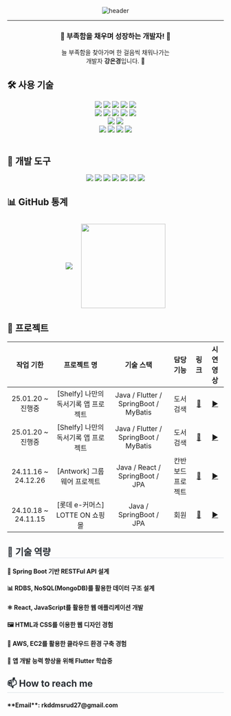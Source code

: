 <div align="center">

![header](https://capsule-render.vercel.app/api?type=waving&color=auto&height=200&section=header&text=%20EunKyeong's%20Profile%20&fontSize=70&fontAlign=50&fontColor=000000)

---

### 🚀 부족함을 채우며 성장하는 개발자! 🚀  
늘 부족함을 찾아가며 한 걸음씩 채워나가는 <br> 개발자 <strong>강은경</strong>입니다. 🌟

<div align="left">
  <h2>🛠 사용 기술</h2>
</div>
 <div style="text-align: left;">
    <div  align= "center"> <img src="https://img.shields.io/badge/Java-007396?style=flat&logo=Java&logoColor=white">
          <img src="https://img.shields.io/badge/Spring-6DB33F?style=flat&logo=Spring&logoColor=white">
          <img src="https://img.shields.io/badge/Spring Boot-6DB33F?style=flat&logo=Spring Boot&logoColor=white">
          <img src="https://img.shields.io/badge/MySQL-4479A1?style=flat&logo=MySQL&logoColor=white">
          <img src="https://img.shields.io/badge/MongoDB-47A248?style=flat&logo=MongoDB&logoColor=white">
          <br/><img src="https://img.shields.io/badge/HTML5-E34F26?style=flat&logo=HTML5&logoColor=white">
          <img src="https://img.shields.io/badge/CSS3-1572B6?style=flat&logo=CSS3&logoColor=white">
          <img src="https://img.shields.io/badge/Javascript-F7DF1E?style=flat&logo=Javascript&logoColor=white">
          <img src="https://img.shields.io/badge/React-61DAFB?style=flat&logo=React&logoColor=white">
          <img src="https://img.shields.io/badge/Tailwind CSS-06B6D4?style=flat&logo=Tailwind CSS&logoColor=white">
          <br/><img src="https://img.shields.io/badge/Flutter-02569B?style=flat&logo=Flutter&logoColor=white">
	  <img src="https://img.shields.io/badge/Dart-0175C2?style=flat&logo=Dart&logoColor=white">
           <br/> <img src="https://img.shields.io/badge/Amazon AWS-232F3E?style=flat&logo=Amazon AWS&logoColor=white">
          <img src="https://img.shields.io/badge/Docker-2496ED?style=flat&logo=Docker&logoColor=white">
          <img src="https://img.shields.io/badge/Git-F05032?style=flat&logo=Git&logoColor=white">
          <img src="https://img.shields.io/badge/Github-181717?style=flat&logo=Github&logoColor=white">
          <br/>
          </div>
    </div>
</br>
<div align="left">
<h2>🔧 개발 도구</h2>
</div>
<div align="center">
  <img src="https://img.shields.io/badge/Eclipse-2f276d?style=for-the-badge&logo=Eclipse&logoColor=white" />
  <img src="https://img.shields.io/badge/VSCode-177cda?style=for-the-badge&logo=Visual%20Studio%20Code&logoColor=white" />
  <img src="https://img.shields.io/badge/IntelliJ-111317?style=for-the-badge&logo=IntelliJ%20IDEA&logoColor=white" />
  <img src="https://img.shields.io/badge/Tomcat-F8DC75?style=for-the-badge&logo=Apache%20Tomcat&logoColor=black" />
  <img src="https://img.shields.io/badge/GitHub-181717?style=for-the-badge&logo=GitHub&logoColor=white" />
  <img src="https://img.shields.io/badge/Slack-4A154B?style=for-the-badge&logo=Slack&logoColor=white" />
  <img src="https://img.shields.io/badge/Android%20Studio-30bd88?style=for-the-badge&logo=android-studio&logoColor=white" />
</div>

<div align="left">
<h2>📊 GitHub 통계</h2>
</div>
<div align="center" style="margin: 30px 0;">
  <div style="display: flex; justify-content: center; gap: 20px; align-items: center; flex-wrap: wrap;">
    <img src="https://github-readme-stats.vercel.app/api?username=ekkang2&custom_title=강은경%27s%20Github%20Stats&bg_color=180,000000,&title_color=000000&text_color=000000" />
    <img src="https://github-readme-stats.vercel.app/api/top-langs/?username=ekkang2&layout=compact&bg_color=180,000000,&title_color=000000&text_color=000000" height="196" />
  </div>
</div>

<div align="left">
<h2>📅 프로젝트 </h2>
</div>
<div align="center">
  
| **작업 기한** | **프로젝트 명** | **기술 스택** | **담당 기능** | **링크** | **시연 영상** |
|:---:|:---:|:---:|:---:|:---:|:---:|
| 25.01.20 ~ 진행중 | [Shelfy] 나만의 독서기록 앱 프로젝트 | Java / Flutter / SpringBoot / MyBatis | 도서 검색 | [🔗](https://github.com/ekkang2/shelfy_team_project) | [▶️](https://github.com/ekkang2/shelfy_team_project) |
| 25.01.20 ~ 진행중 | [Shelfy] 나만의 독서기록 앱 프로젝트 | Java / Flutter / SpringBoot / MyBatis | 도서 검색 | [🔗](https://github.com/ekkang2/backend_shelfy_team_project) | [▶️](https://github.com/ekkang2/backend_shelfy_team_project) |
| 24.11.16 ~ 24.12.26 | [Antwork] 그룹웨어 프로젝트 | Java / React / SpringBoot / JPA | 칸반보드 프로젝트 | [🔗](https://github.com/ekkang2/Antwork) | [▶️](https://www.youtube.com/watch?v=BTOL7Ycmewo) |
| 24.10.18 ~ 24.11.15 | [롯데 e-커머스] LOTTE ON 쇼핑몰 | Java / SpringBoot / JPA | 회원 | [🔗](https://github.com/ekkang2/TeamProject-LotteOn4) | [▶️](https://www.youtube.com/watch?v=bdmHMJxx5KU) |


</div>

<div align="left">
<h2 style="border-bottom: 1px solid #d8dee4; color: #282d33;"> 🎯 기술 역량 </h2> 
</div>
<h4 align="left">🌱 Spring Boot 기반 RESTFul API 설계</h4>
<h4 align="left">📊 RDBS, NoSQL(MongoDB)를 활용한 데이터 구조 설계</h4>
<h4 align="left">⚛️ React, JavaScript를 활용한 웹 애플리케이션 개발</h4>
<h4 align="left">🖼 HTML과 CSS를 이용한 웹 디자인 경험 </h4>
<h4 align="left">🚀 AWS, EC2를 활용한 클라우드 환경 구축 경험</h4>
<h4 align="left">📱 앱 개발 능력 향상을 위해 Flutter 학습중  </h4>

<div align="left">
<h2 style="border-bottom: 1px solid #d8dee4; color: #282d33;"> 📫 How to reach me </h2> 
</div>
<h4 align="left">**Email**: rkddmsrud27@gmail.com</h4>


</div>
